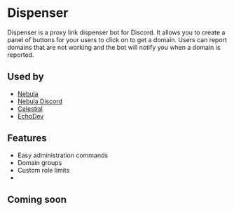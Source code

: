 # Dispenser
Dispenser is a proxy link dispenser bot for Discord. It allows you to create a panel of buttons for your users to click on to get a domain. Users can report domains that are not working and the bot will notify you when a domain is reported. 

## Used by
- [Nebula](https://nebulaproxy.io)
- [Nebula Discord](https://discord.gg/unblocker)
- [Celestial](https://discord.gg/CGjrTKbFV9)
- [EchoDev](https://discord.gg/3kh0)

## Features

- Easy administration commands
- Domain groups
- Custom role limits
- 

## Coming soon

